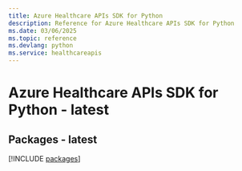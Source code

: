 ```yaml
---
title: Azure Healthcare APIs SDK for Python
description: Reference for Azure Healthcare APIs SDK for Python
ms.date: 03/06/2025
ms.topic: reference
ms.devlang: python
ms.service: healthcareapis
---
```

# Azure Healthcare APIs SDK for Python - latest
## Packages - latest
[!INCLUDE [packages](healthcare-apis-index.md)]